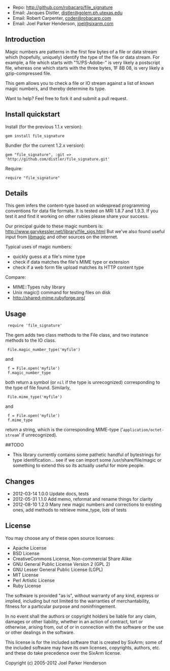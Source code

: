 * Repo: <http://github.com/robacarp/file_signature>
* Email: Jacques Distler, <distler@golem.ph.utexas.edu>
* Email: Robert Carpenter, <coder@robacarp.com>
* Email: Joel Parker Henderson, <joel@sixarm.com>

## Introduction

Magic numbers are patterns in the first few bytes of a file or data stream which (hopefully, uniquely) identify the type of the  file or data stream. For example, a file which starts with "%!PS-Adobe-" is very likely a postscript file, whereas one which starts with the three bytes, 1F 8B 08, is very likely a gzip-compressed file.

This gem allows you to check a file or IO stream against a list of known magic numbers, and thereby determine its type.

Want to help? Feel free to fork it and submit a pull request.


## Install quickstart

Install (for the previous 1.1.x version):

    gem install file_signature

Bundler (for the current 1.2.x version):

    gem "file_signature", :git => 'http://github.com/distler/file_signature.git'

Require:

    require "file_signature"

## Details

This gem infers the content-type based on widespread programming conventions for data file formats. It is tested on MRI 1.8.7 and 1.9.3.  If you test it and find it working on other rubies please share your success.

Our principal guide to these magic numbers is:
http://www.garykessler.net/library/file_sigs.html
But we've also found useful input from [libmagic](https://github.com/glensc/file/tree/master/magic/Magdir) and other sources on the internet.

Typical uses of magic numbers:

  * quickly guess at a file's mime type
  * check if data matches the file's MIME type or extension
  * check if a web form file upload matches its HTTP content type

Compare:

  * MIME::Types ruby library 
  * Unix magic() command for testing files on disk
  * http://shared-mime.rubyforge.org/

## Usage

     require 'file_signature'

The gem adds two class methods to the File class, and two instance methods to the IO class.

     File.magic_number_type('myfile')

and

     f = File.open('myfile')
     f.magic_number_type

both return a symbol (or `nil` if the type is unrecognized) corresponding to the type of file found. Similarly,

     File.mime_type('myfile')

and

     f = File.open('myfile')
     f.mime_type

return a string, which is the corresponding MIME-type ('`application/octet-stream`' if unrecognized).

##TODO

 * This library currently contains some pathetic handful of bytestrings for type identification... see if we can import some /usr/share/file/magic or something to extend this so its actually useful for more people.
 

## Changes

* 2012-03-14 1.0.0 Update docs, tests
* 2012-05-31 1.1.0 Add memo, reformat and rename things for clarity
* 2012-08-10 1.2.0 Many new magic numbers and corrections to existing ones, add methods to retrieve mime_type, *lots* of tests

## License

You may choose any of these open source licenses:

  * Apache License
  * BSD License
  * CreativeCommons License, Non-commercial Share Alike
  * GNU General Public License Version 2 (GPL 2)
  * GNU Lesser General Public License (LGPL)
  * MIT License
  * Perl Artistic License
  * Ruby License

The software is provided "as is", without warranty of any kind, 
express or implied, including but not limited to the warranties of 
merchantability, fitness for a particular purpose and noninfringement. 

In no event shall the authors or copyright holders be liable for any 
claim, damages or other liability, whether in an action of contract, 
tort or otherwise, arising from, out of or in connection with the 
software or the use or other dealings in the software.

This license is for the included software that is created by SixArm;
some of the included software may have its own licenses, copyrights, 
authors, etc. and these do take precedence over the SixArm license.

Copyright (c) 2005-2012 Joel Parker Henderson
